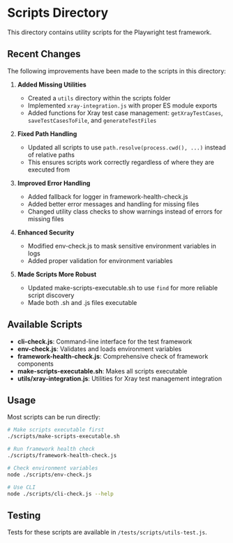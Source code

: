 # Scripts Directory

This directory contains utility scripts for the Playwright test framework.

## Recent Changes

The following improvements have been made to the scripts in this directory:

1. **Added Missing Utilities**
   - Created a `utils` directory within the scripts folder
   - Implemented `xray-integration.js` with proper ES module exports
   - Added functions for Xray test case management: `getXrayTestCases`, `saveTestCasesToFile`, and `generateTestFiles`

2. **Fixed Path Handling**
   - Updated all scripts to use `path.resolve(process.cwd(), ...)` instead of relative paths
   - This ensures scripts work correctly regardless of where they are executed from

3. **Improved Error Handling**
   - Added fallback for logger in framework-health-check.js
   - Added better error messages and handling for missing files
   - Changed utility class checks to show warnings instead of errors for missing files

4. **Enhanced Security**
   - Modified env-check.js to mask sensitive environment variables in logs
   - Added proper validation for environment variables

5. **Made Scripts More Robust**
   - Updated make-scripts-executable.sh to use `find` for more reliable script discovery
   - Made both .sh and .js files executable

## Available Scripts

- **cli-check.js**: Command-line interface for the test framework
- **env-check.js**: Validates and loads environment variables
- **framework-health-check.js**: Comprehensive check of framework components
- **make-scripts-executable.sh**: Makes all scripts executable
- **utils/xray-integration.js**: Utilities for Xray test management integration

## Usage

Most scripts can be run directly:

```bash
# Make scripts executable first
./scripts/make-scripts-executable.sh

# Run framework health check
./scripts/framework-health-check.js

# Check environment variables
node ./scripts/env-check.js

# Use CLI
node ./scripts/cli-check.js --help
```

## Testing

Tests for these scripts are available in `/tests/scripts/utils-test.js`.